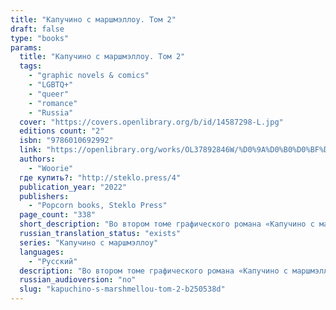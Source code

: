 ```yaml
---
title: "Капучино с маршмэллоу. Том 2"
draft: false
type: "books"
params:
  title: "Капучино с маршмэллоу. Том 2"
  tags:
    - "graphic novels & comics"
    - "LGBTQ+"
    - "queer"
    - "romance"
    - "Russia"
  cover: "https://covers.openlibrary.org/b/id/14587298-L.jpg"
  editions count: "2"
  isbn: "9786010692992"
  link: "https://openlibrary.org/works/OL37892846W/%D0%9A%D0%B0%D0%BF%D1%83%D1%87%D0%B8%D0%BD%D0%BE_%D1%81_%D0%BC%D0%B0%D1%80%D1%88%D0%BC%D1%8D%D0%BB%D0%BB%D0%BE%D1%83._%D0%A2%D0%BE%D0%BC_2"
  authors:
    - "Woorie"
  где купить?: "http://steklo.press/4"
  publication_year: "2022"
  publishers:
    - "Popcorn books, Steklo Press"
  page_count: "338"
  short_description: "Во втором томе графического романа «Капучино с маршмэллоу» Рэю и его друзьям предстоит не только сдать выпускные экзамены, но и определиться, кем они хотят стать в будущем…"
  russian_translation_status: "exists"
  series: "Капучино с маршмэллоу"
  languages:
    - "Русский"
  description: "Во втором томе графического романа «Капучино с маршмэллоу» Рэю и его друзьям предстоит не только сдать выпускные экзамены, но и определиться, кем они хотят стать в будущем. Вас ждет еще больше историй из жизни очаровательной группы закадычных друзей, сдобренной ароматом свежесваренного капучино с маршмэллоу."
  russian_audioversion: "no"
  slug: "kapuchino-s-marshmellou-tom-2-b250538d"
---
```

